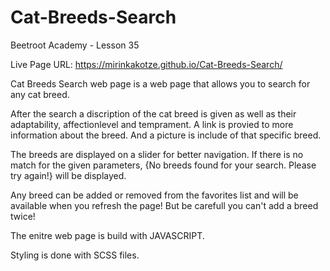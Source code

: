 # Cat-Breeds-Search
Beetroot Academy - Lesson 35

Live Page URL: https://mirinkakotze.github.io/Cat-Breeds-Search/

Cat Breeds Search web page is a web page that allows you to search for any cat breed.

  After the search a discription of the cat breed is given
   as well as their adaptability, affectionlevel and temprament.
   A link is provied to more information about the breed.
   And a picture is include of that specific breed.
   
 The breeds are displayed on a slider for better navigation.
 If there is no match for the given parameters, {No breeds found for your search. Please try again!} will be displayed.
   
 Any breed can be added or removed from the favorites list and will be available when you refresh the page!
  But be carefull you can't add a breed twice!

The enitre web page is build with JAVASCRIPT.  

Styling is done with SCSS files.
